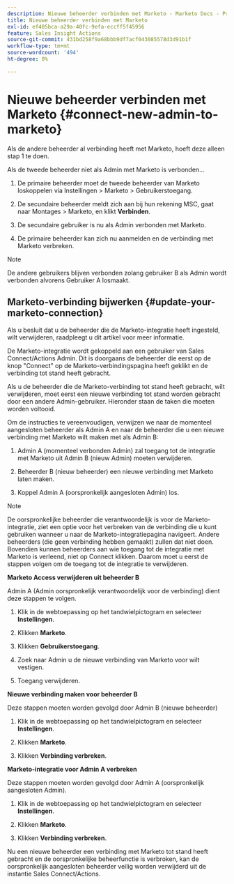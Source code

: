 ```yaml
---
description: Nieuwe beheerder verbinden met Marketo - Marketo Docs - Productdocumentatie
title: Nieuwe beheerder verbinden met Marketo
exl-id: ef405bca-a29a-40fc-9efa-eccff5f45956
feature: Sales Insight Actions
source-git-commit: 431bd258f9a68bbb9df7acf043085578d3d91b1f
workflow-type: tm+mt
source-wordcount: '494'
ht-degree: 0%

---
```


# Nieuwe beheerder verbinden met Marketo {#connect-new-admin-to-marketo}

Als de andere beheerder al verbinding heeft met Marketo, hoeft deze alleen stap 1 te doen.

Als de tweede beheerder niet als Admin met Marketo is verbonden...

1. De primaire beheerder moet de tweede beheerder van Marketo loskoppelen via Instellingen > Marketo > Gebruikerstoegang.

1. De secundaire beheerder meldt zich aan bij hun rekening MSC, gaat naar Montages > Marketo, en klikt **Verbinden**.

1. De secundaire gebruiker is nu als Admin verbonden met Marketo.

1. De primaire beheerder kan zich nu aanmelden en de verbinding met Marketo verbreken.

>[!NOTE]
>
>De andere gebruikers blijven verbonden zolang gebruiker B als Admin wordt verbonden alvorens Gebruiker A losmaakt.

## Marketo-verbinding bijwerken {#update-your-marketo-connection}

Als u besluit dat u de beheerder die de Marketo-integratie heeft ingesteld, wilt verwijderen, raadpleegt u dit artikel voor meer informatie.

De Marketo-integratie wordt gekoppeld aan een gebruiker van Sales Connect/Actions Admin. Dit is doorgaans de beheerder die eerst op de knop &quot;Connect&quot; op de Marketo-verbindingspagina heeft geklikt en de verbinding tot stand heeft gebracht.

Als u de beheerder die de Marketo-verbinding tot stand heeft gebracht, wilt verwijderen, moet eerst een nieuwe verbinding tot stand worden gebracht door een andere Admin-gebruiker. Hieronder staan de taken die moeten worden voltooid.

Om de instructies te vereenvoudigen, verwijzen we naar de momenteel aangesloten beheerder als Admin A en naar de beheerder die u een nieuwe verbinding met Marketo wilt maken met als Admin B:

1. Admin A (momenteel verbonden Admin) zal toegang tot de integratie met Marketo uit Admin B (nieuw Admin) moeten verwijderen.

1. Beheerder B (nieuw beheerder) een nieuwe verbinding met Marketo laten maken.

1. Koppel Admin A (oorspronkelijk aangesloten Admin) los.

>[!NOTE]
>
>De oorspronkelijke beheerder die verantwoordelijk is voor de Marketo-integratie, ziet een optie voor het verbreken van de verbinding die u kunt gebruiken wanneer u naar de Marketo-integratiepagina navigeert. Andere beheerders (die geen verbinding hebben gemaakt) zullen dat niet doen. Bovendien kunnen beheerders aan wie toegang tot de integratie met Marketo is verleend, niet op Connect klikken. Daarom moet u eerst de stappen volgen om de toegang tot de integratie te verwijderen.

**Marketo Access verwijderen uit beheerder B**

Admin A (Admin oorspronkelijk verantwoordelijk voor de verbinding) dient deze stappen te volgen.

1. Klik in de webtoepassing op het tandwielpictogram en selecteer **Instellingen**.

1. Klikken **Marketo**.

1. Klikken **Gebruikerstoegang**.

1. Zoek naar Admin u de nieuwe verbinding van Marketo voor wilt vestigen.

1. Toegang verwijderen.

**Nieuwe verbinding maken voor beheerder B**

Deze stappen moeten worden gevolgd door Admin B (nieuwe beheerder)

1. Klik in de webtoepassing op het tandwielpictogram en selecteer **Instellingen**.

1. Klikken **Marketo**.

1. Klikken **Verbinding verbreken**.

**Marketo-integratie voor Admin A verbreken**

Deze stappen moeten worden gevolgd door Admin A (oorspronkelijk aangesloten Admin).

1. Klik in de webtoepassing op het tandwielpictogram en selecteer **Instellingen**.

1. Klikken **Marketo**.

1. Klikken **Verbinding verbreken**.

Nu een nieuwe beheerder een verbinding met Marketo tot stand heeft gebracht en de oorspronkelijke beheerfunctie is verbroken, kan de oorspronkelijk aangesloten beheerder veilig worden verwijderd uit de instantie Sales Connect/Actions.
